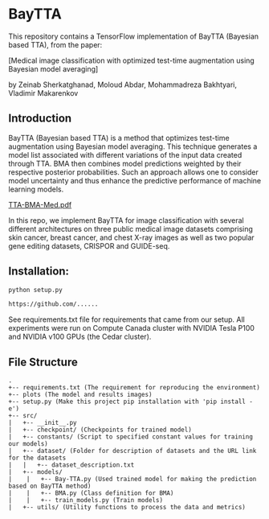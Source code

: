 # BayTTA

This repository contains a TensorFlow implementation of BayTTA (Bayesian based TTA), from the paper: 

[Medical image classification with optimized test-time augmentation using
Bayesian model averaging]

by Zeinab Sherkatghanad, Moloud Abdar, Mohammadreza Bakhtyari, Vladimir Makarenkov



## Introduction

BayTTA (Bayesian based TTA) is a method that optimizes test-time augmentation using Bayesian model averaging. This technique generates a model list associated with different variations of the input data created through TTA. BMA then combines model predictions weighted by their respective posterior probabilities. Such an approach allows one to consider model uncertainty and thus enhance the predictive performance of machine learning models. 

[TTA-BMA-Med.pdf](https://github.com/Z-Sherkat/BayTTA/files/14213663/TTA-BMA-Med.pdf)



In this repo, we implement BayTTA for image classification with several different architectures on three public medical image datasets comprising skin cancer, breast cancer, and chest X-ray images as well as two popular gene editing datasets, CRISPOR and GUIDE-seq.



## Installation:

```bash
python setup.py 
```


```bash
https://github.com/......
```


See requirements.txt file for requirements that came from our setup. All experiments were run on 
Compute Canada cluster with NVIDIA Tesla P100 and NVIDIA v100 GPUs (the Cedar cluster).

## File Structure

```
.
+-- requirements.txt (The requirement for reproducing the environment)
+-- plots (The model and results images)
+-- setup.py (Make this project pip installation with 'pip install -e')
+-- src/ 
|   +-- __init__.py
|   +-- checkpoint/ (Checkpoints for trained model)
|   +-- constants/ (Script to specified constant values for training our models)
|   +-- dataset/ (Folder for description of datasets and the URL link for the datasets
|   |   +-- dataset_description.txt
|   +-- models/
|    |   +-- Bay-TTA.py (Used trained model for making the prediction based on BayTTA method) 
|    |   +-- BMA.py (Class definition for BMA)
|    |   +-- train_models.py (Train models)
|   +-- utils/ (Utility functions to process the data and metrics)

```

